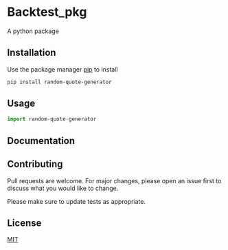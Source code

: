 # Backtest_pkg

A python package

## Installation

Use the package manager [pip](https://pip.pypa.io/en/stable/) to install 

```bash
pip install random-quote-generator
```

## Usage

```python
import random-quote-generator

```
## Documentation


## Contributing

Pull requests are welcome. For major changes, please open an issue first
to discuss what you would like to change.

Please make sure to update tests as appropriate.

## License

[MIT](https://choosealicense.com/licenses/mit/)